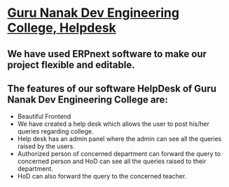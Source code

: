 
# [Guru Nanak Dev Engineering College, Helpdesk](https://a8cc6b3e27bb.ngrok.io/)

## We have used ERPnext software to make our project flexible and editable.

## The features of our software HelpDesk of Guru Nanak Dev Engineering College are:
- Beautiful Frontend
- We have created a help desk which allows the user to post his/her queries regarding college.
- Help desk has an admin panel where the admin can see all the queries raised by the users.
- Authorized person of concerned department can forward the query to concerned person and HoD can see all the queries raised to their department.
- HoD can also forward the query to the concerned teacher.

